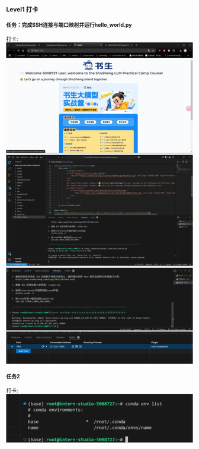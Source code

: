 ### Level1 打卡
#### 任务：完成SSH连接与端口映射并运行hello_world.py

打卡:
![img](img.png)
![img](img_1.png)
![img](img_2.png)
![img](img_3.png)
#### 任务2
打卡:
![img](img_4.png)
